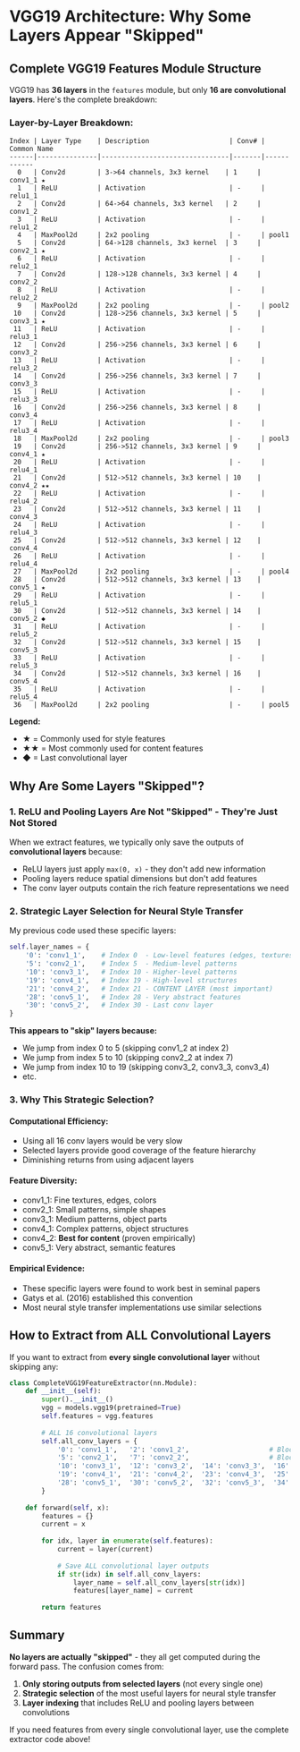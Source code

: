 # VGG19 Architecture: Why Some Layers Appear "Skipped"

## Complete VGG19 Features Module Structure

VGG19 has **36 layers** in the `features` module, but only **16 are convolutional layers**. Here's the complete breakdown:

### Layer-by-Layer Breakdown:

```
Index | Layer Type    | Description                    | Conv# | Common Name
------|---------------|--------------------------------|-------|------------
  0   | Conv2d        | 3->64 channels, 3x3 kernel    | 1     | conv1_1 ★
  1   | ReLU          | Activation                     | -     | relu1_1
  2   | Conv2d        | 64->64 channels, 3x3 kernel   | 2     | conv1_2
  3   | ReLU          | Activation                     | -     | relu1_2  
  4   | MaxPool2d     | 2x2 pooling                    | -     | pool1
  5   | Conv2d        | 64->128 channels, 3x3 kernel  | 3     | conv2_1 ★
  6   | ReLU          | Activation                     | -     | relu2_1
  7   | Conv2d        | 128->128 channels, 3x3 kernel | 4     | conv2_2
  8   | ReLU          | Activation                     | -     | relu2_2
  9   | MaxPool2d     | 2x2 pooling                    | -     | pool2
 10   | Conv2d        | 128->256 channels, 3x3 kernel | 5     | conv3_1 ★
 11   | ReLU          | Activation                     | -     | relu3_1
 12   | Conv2d        | 256->256 channels, 3x3 kernel | 6     | conv3_2
 13   | ReLU          | Activation                     | -     | relu3_2
 14   | Conv2d        | 256->256 channels, 3x3 kernel | 7     | conv3_3
 15   | ReLU          | Activation                     | -     | relu3_3
 16   | Conv2d        | 256->256 channels, 3x3 kernel | 8     | conv3_4
 17   | ReLU          | Activation                     | -     | relu3_4
 18   | MaxPool2d     | 2x2 pooling                    | -     | pool3
 19   | Conv2d        | 256->512 channels, 3x3 kernel | 9     | conv4_1 ★
 20   | ReLU          | Activation                     | -     | relu4_1
 21   | Conv2d        | 512->512 channels, 3x3 kernel | 10    | conv4_2 ★★
 22   | ReLU          | Activation                     | -     | relu4_2
 23   | Conv2d        | 512->512 channels, 3x3 kernel | 11    | conv4_3
 24   | ReLU          | Activation                     | -     | relu4_3
 25   | Conv2d        | 512->512 channels, 3x3 kernel | 12    | conv4_4
 26   | ReLU          | Activation                     | -     | relu4_4
 27   | MaxPool2d     | 2x2 pooling                    | -     | pool4
 28   | Conv2d        | 512->512 channels, 3x3 kernel | 13    | conv5_1 ★
 29   | ReLU          | Activation                     | -     | relu5_1
 30   | Conv2d        | 512->512 channels, 3x3 kernel | 14    | conv5_2 ◆
 31   | ReLU          | Activation                     | -     | relu5_2
 32   | Conv2d        | 512->512 channels, 3x3 kernel | 15    | conv5_3
 33   | ReLU          | Activation                     | -     | relu5_3
 34   | Conv2d        | 512->512 channels, 3x3 kernel | 16    | conv5_4
 35   | ReLU          | Activation                     | -     | relu5_4
 36   | MaxPool2d     | 2x2 pooling                    | -     | pool5
```

**Legend:**
- ★ = Commonly used for style features
- ★★ = Most commonly used for content features  
- ◆ = Last convolutional layer

## Why Are Some Layers "Skipped"?

### 1. **ReLU and Pooling Layers Are Not "Skipped" - They're Just Not Stored**

When we extract features, we typically only save the outputs of **convolutional layers** because:
- ReLU layers just apply `max(0, x)` - they don't add new information
- Pooling layers reduce spatial dimensions but don't add features
- The conv layer outputs contain the rich feature representations we need

### 2. **Strategic Layer Selection for Neural Style Transfer**

My previous code used these specific layers:

```python
self.layer_names = {
    '0': 'conv1_1',    # Index 0  - Low-level features (edges, textures)
    '5': 'conv2_1',    # Index 5  - Medium-level patterns
    '10': 'conv3_1',   # Index 10 - Higher-level patterns  
    '19': 'conv4_1',   # Index 19 - High-level structures
    '21': 'conv4_2',   # Index 21 - CONTENT LAYER (most important)
    '28': 'conv5_1',   # Index 28 - Very abstract features
    '30': 'conv5_2',   # Index 30 - Last conv layer
}
```

**This appears to "skip" layers because:**
- We jump from index 0 to 5 (skipping conv1_2 at index 2)
- We jump from index 5 to 10 (skipping conv2_2 at index 7)
- We jump from index 10 to 19 (skipping conv3_2, conv3_3, conv3_4)
- etc.

### 3. **Why This Strategic Selection?**

#### **Computational Efficiency:**
- Using all 16 conv layers would be very slow
- Selected layers provide good coverage of the feature hierarchy
- Diminishing returns from using adjacent layers

#### **Feature Diversity:**
- conv1_1: Fine textures, edges, colors
- conv2_1: Small patterns, simple shapes  
- conv3_1: Medium patterns, object parts
- conv4_1: Complex patterns, object structures
- conv4_2: **Best for content** (proven empirically)
- conv5_1: Very abstract, semantic features

#### **Empirical Evidence:**
- These specific layers were found to work best in seminal papers
- Gatys et al. (2016) established this convention
- Most neural style transfer implementations use similar selections

## How to Extract from ALL Convolutional Layers

If you want to extract from **every single convolutional layer** without skipping any:

```python
class CompleteVGG19FeatureExtractor(nn.Module):
    def __init__(self):
        super().__init__()
        vgg = models.vgg19(pretrained=True)
        self.features = vgg.features
        
        # ALL 16 convolutional layers
        self.all_conv_layers = {
            '0': 'conv1_1',   '2': 'conv1_2',                    # Block 1
            '5': 'conv2_1',   '7': 'conv2_2',                    # Block 2  
            '10': 'conv3_1',  '12': 'conv3_2',  '14': 'conv3_3',  '16': 'conv3_4',  # Block 3
            '19': 'conv4_1',  '21': 'conv4_2',  '23': 'conv4_3',  '25': 'conv4_4',  # Block 4
            '28': 'conv5_1',  '30': 'conv5_2',  '32': 'conv5_3',  '34': 'conv5_4'   # Block 5
        }
    
    def forward(self, x):
        features = {}
        current = x
        
        for idx, layer in enumerate(self.features):
            current = layer(current)
            
            # Save ALL convolutional layer outputs
            if str(idx) in self.all_conv_layers:
                layer_name = self.all_conv_layers[str(idx)]
                features[layer_name] = current
                
        return features
```

## Summary

**No layers are actually "skipped"** - they all get computed during the forward pass. The confusion comes from:

1. **Only storing outputs from selected layers** (not every single one)
2. **Strategic selection** of the most useful layers for neural style transfer
3. **Layer indexing** that includes ReLU and pooling layers between convolutions

If you need features from every single convolutional layer, use the complete extractor code above!

